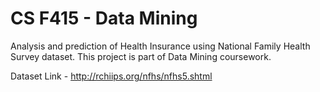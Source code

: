 # CS F415 - Data Mining

Analysis and prediction of Health Insurance using National Family Health Survey dataset. This project is part of Data Mining coursework.

Dataset Link - http://rchiips.org/nfhs/nfhs5.shtml
